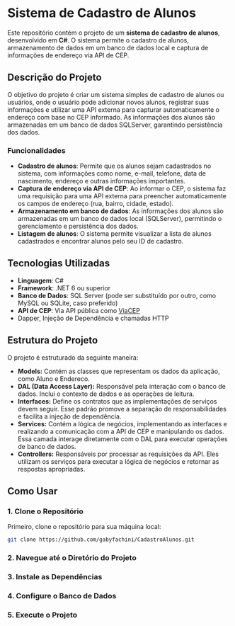 # Sistema de Cadastro de Alunos

Este repositório contém o projeto de um **sistema de cadastro de alunos**, desenvolvido em **C#**. O sistema permite o cadastro de alunos, armazenamento de dados em um banco de dados local e captura de informações de endereço via API de CEP.

## Descrição do Projeto

O objetivo do projeto é criar um sistema simples de cadastro de alunos ou usuários, onde o usuário pode adicionar novos alunos, registrar suas informações e utilizar uma API externa para capturar automaticamente o endereço com base no CEP informado. As informações dos alunos são armazenadas em um banco de dados SQLServer, garantindo persistência dos dados.

### Funcionalidades

- **Cadastro de alunos**: Permite que os alunos sejam cadastrados no sistema, com informações como nome, e-mail, telefone, data de nascimento, endereço e outras informações importantes.
- **Captura de endereço via API de CEP**: Ao informar o CEP, o sistema faz uma requisição para uma API externa para preencher automaticamente os campos de endereço (rua, bairro, cidade, estado).
- **Armazenamento em banco de dados**: As informações dos alunos são armazenadas em um banco de dados local (SQLServer), permitindo o gerenciamento e persistência dos dados.
- **Listagem de alunos**: O sistema permite visualizar a lista de alunos cadastrados e encontrar alunos pelo seu ID de cadastro.

## Tecnologias Utilizadas

- **Linguagem**: C#
- **Framework**: .NET 6 ou superior
- **Banco de Dados**: SQL Server (pode ser substituído por outro, como MySQL ou SQLite, caso preferido)
- **API de CEP**: Via API pública como [ViaCEP](https://viacep.com.br/)
- Dapper, Injeção de Dependência e chamadas HTTP

## Estrutura do Projeto

O projeto é estruturado da seguinte maneira:

- **Models:** Contém as classes que representam os dados da aplicação, como Aluno e Endereco.
- **DAL (Data Access Layer):** Responsável pela interação com o banco de dados. Inclui o contexto de dados e as operações de leitura.
- **Interfaces:** Define os contratos que as implementações de serviços devem seguir. Esse padrão promove a separação de responsabilidades e facilita a injeção de dependência.
- **Services:** Contém a lógica de negócios, implementando as interfaces e realizando a comunicação com a API de CEP e manipulando os dados. Essa camada interage diretamente com o DAL para executar operações de banco de dados.
- **Controllers:** Responsáveis por processar as requisições da API. Eles utilizam os serviços para executar a lógica de negócios e retornar as respostas apropriadas.

## Como Usar

### 1. Clone o Repositório
Primeiro, clone o repositório para sua máquina local:
```bash
git clone https://github.com/gabyfachini/CadastroAlunos.git
```
### 2. Navegue até o Diretório do Projeto
### 3. Instale as Dependências
### 4. Configure o Banco de Dados
### 5. Execute o Projeto
